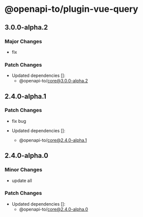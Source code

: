 # @openapi-to/plugin-vue-query

## 3.0.0-alpha.2

### Major Changes

- fix

### Patch Changes

- Updated dependencies []:
  - @openapi-to/core@3.0.0-alpha.2

## 2.4.0-alpha.1

### Patch Changes

- fix bug

- Updated dependencies []:
  - @openapi-to/core@2.4.0-alpha.1

## 2.4.0-alpha.0

### Minor Changes

- update all

### Patch Changes

- Updated dependencies []:
  - @openapi-to/core@2.4.0-alpha.0
